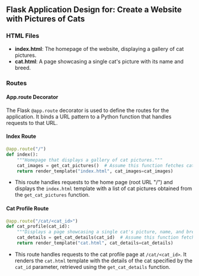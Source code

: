 ## Flask Application Design for: Create a Website with Pictures of Cats

### HTML Files

- **index.html**: The homepage of the website, displaying a gallery of cat pictures.
- **cat.html**: A page showcasing a single cat's picture with its name and breed.

### Routes

#### App.route Decorator
The Flask `@app.route` decorator is used to define the routes for the application. It binds a URL pattern to a Python function that handles requests to that URL.

#### Index Route
```python
@app.route("/")
def index():
    """Homepage that displays a gallery of cat pictures."""
    cat_images = get_cat_pictures()  # Assume this function fetches cat pictures
    return render_template("index.html", cat_images=cat_images)
```

- This route handles requests to the home page (root URL "/") and displays the `index.html` template with a list of cat pictures obtained from the `get_cat_pictures` function.

#### Cat Profile Route
```python
@app.route("/cat/<cat_id>")
def cat_profile(cat_id):
    """Displays a page showcasing a single cat's picture, name, and breed."""
    cat_details = get_cat_details(cat_id)  # Assume this function fetches cat details
    return render_template("cat.html", cat_details=cat_details)
```

- This route handles requests to the cat profile page at `/cat/<cat_id>`. It renders the `cat.html` template with the details of the cat specified by the `cat_id` parameter, retrieved using the `get_cat_details` function.